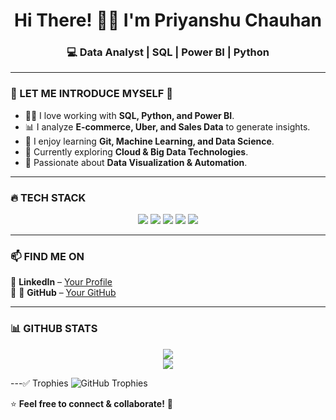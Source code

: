 <h1 align="center">Hi There! 👋🏻 I'm Priyanshu Chauhan</h1>
<h3 align="center">💻 Data Analyst | SQL | Power BI | Python </h3>

---

### 🌟 LET ME INTRODUCE MYSELF 🌟  
- 🧑‍💻 I love working with **SQL, Python, and Power BI**.  
- 📊 I analyze **E-commerce, Uber, and Sales Data** to generate insights.  
- 📌 I enjoy learning **Git, Machine Learning, and Data Science**.  
- 🚀 Currently exploring **Cloud & Big Data Technologies**.  
- 🎯 Passionate about **Data Visualization & Automation**.  

---

### 🔥 TECH STACK  
<p align="center">
  <img src="https://img.shields.io/badge/SQL-000?style=for-the-badge&logo=postgresql&logoColor=blue" />
  <img src="https://img.shields.io/badge/Python-000?style=for-the-badge&logo=python&logoColor=yellow" />
 <img src="https://img.shields.io/badge/Power_BI-F2C811?style=for-the-badge&logo=powerbi&logoColor=black" />
  <img src="https://img.shields.io/badge/GitHub-000?style=for-the-badge&logo=github&logoColor=white" />
  <img src="https://img.shields.io/badge/Excel-000?style=for-the-badge&logo=microsoft-excel&logoColor=green" />
</p>

---

### 📫 FIND ME ON  
🔗 **LinkedIn** – [Your Profile](https://www.linkedin.com/in/priyanshu-chauhan-9b036b24b/)  
🔗 🔗 **GitHub** – [Your GitHub](https://github.com/Priyanshu15082004)


---

### 📊 GITHUB STATS  
<p align="center">
  <img src="https://github-readme-stats.vercel.app/api?username=Priyanshu15082004&show_icons=true&theme=radical" />
  <br>
<img src="https://github-readme-streak-stats.herokuapp.com/?user=Priyanshu15082004&theme=radical" />
</p>

---✅ Trophies
![GitHub Trophies](https://github-profile-trophy.vercel.app/?username=Priyanshu15082004&theme=radical)


⭐ **Feel free to connect & collaborate!** 🚀
